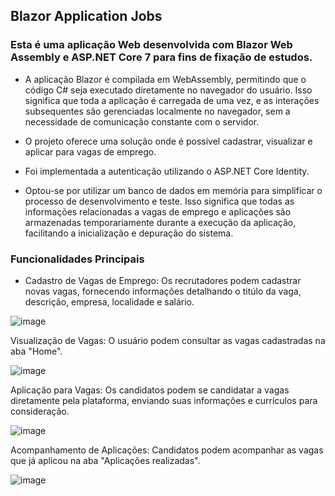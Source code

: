 ## Blazor Application Jobs

### Esta é uma aplicação Web desenvolvida com Blazor Web Assembly e ASP.NET Core 7 para fins de fixação de estudos.

- A aplicação Blazor é compilada em WebAssembly, permitindo que o código C# seja executado diretamente no navegador do usuário. Isso significa que toda a aplicação é carregada de uma vez, e as interações subsequentes são gerenciadas localmente no navegador, sem a necessidade de comunicação constante com o servidor.

- O projeto oferece uma solução onde é possível cadastrar, visualizar e aplicar para vagas de emprego.

- Foi implementada a autenticação utilizando o  ASP.NET Core Identity.

- Optou-se por utilizar um banco de dados em memória para simplificar o processo de desenvolvimento e teste. Isso significa que todas as informações relacionadas a vagas de emprego e aplicações são armazenadas temporariamente durante a execução da aplicação, facilitando a inicialização e depuração do sistema.

### Funcionalidades Principais


- Cadastro de Vagas de Emprego: Os recrutadores podem cadastrar novas vagas, fornecendo informações detalhando o titúlo da vaga, descrição, empresa, localidade e salário.

![image](https://github.com/RafaelaRomin/BlazorApplicationJobs/assets/124751861/88c4a185-7aa0-48ac-9d2f-ba8ab89212d1)

Visualização de Vagas: O usuário podem consultar as vagas cadastradas na aba "Home".

![image](https://github.com/RafaelaRomin/BlazorApplicationJobs/assets/124751861/156a701f-94bf-4c12-81e7-089fb6fba71d)


Aplicação para Vagas: Os candidatos podem se candidatar a vagas diretamente pela plataforma, enviando suas informações e currículos para consideração.

![image](https://github.com/RafaelaRomin/BlazorApplicationJobs/assets/124751861/f25ae006-24c8-4031-b84c-ad028ac4b531)

Acompanhamento de Aplicações: Candidatos podem acompanhar as vagas que já aplicou na aba "Aplicações realizadas". 

![image](https://github.com/RafaelaRomin/BlazorApplicationJobs/assets/124751861/00fdd31f-297c-43c6-b4e4-09ce8a238a76)


